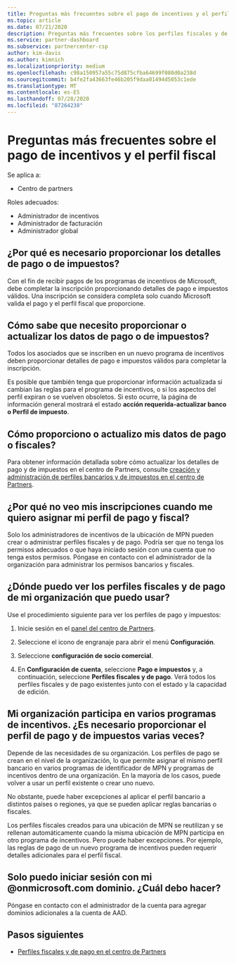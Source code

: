 ```yaml
---
title: Preguntas más frecuentes sobre el pago de incentivos y el perfil fiscal
ms.topic: article
ms.date: 07/21/2020
description: Preguntas más frecuentes sobre los perfiles fiscales y de pago de incentivos.
ms.service: partner-dashboard
ms.subservice: partnercenter-csp
author: kim-davis
ms.author: kimnich
ms.localizationpriority: medium
ms.openlocfilehash: c98a150957a55c75d875cfba64699f080d0a238d
ms.sourcegitcommit: b4fe2fa43663fe46b205f9daa01494d5053c1ede
ms.translationtype: MT
ms.contentlocale: es-ES
ms.lasthandoff: 07/28/2020
ms.locfileid: "87264238"
---
```

# <a name="incentives-payout-and-tax-profile-faqs"></a>Preguntas más frecuentes sobre el pago de incentivos y el perfil fiscal

Se aplica a:

- Centro de partners

Roles adecuados:

- Administrador de incentivos
- Administrador de facturación
- Administrador global

## <a name="why-do-i-need-to-provide-my-payout-andor-tax-details"></a>¿Por qué es necesario proporcionar los detalles de pago o de impuestos?

Con el fin de recibir pagos de los programas de incentivos de Microsoft, debe completar la inscripción proporcionando detalles de pago e impuestos válidos. Una inscripción se considera completa solo cuando Microsoft valida el pago y el perfil fiscal que proporcione.

## <a name="how-do-i-know-that-i-need-to-provideupdate-my-payout-andor-tax-details"></a>Cómo sabe que necesito proporcionar o actualizar los datos de pago o de impuestos?

Todos los asociados que se inscriben en un nuevo programa de incentivos deben proporcionar detalles de pago e impuestos válidos para completar la inscripción.

Es posible que también tenga que proporcionar información actualizada si cambian las reglas para el programa de incentivos, o si los aspectos del perfil expiran o se vuelven obsoletos. Si esto ocurre, la página de información general mostrará el estado **acción requerida-actualizar banco o Perfil de impuesto**.

## <a name="how-do-i-provide-update-my-payout-and-or-tax-details"></a>Cómo proporciono o actualizo mis datos de pago o fiscales?

Para obtener información detallada sobre cómo actualizar los detalles de pago y de impuestos en el centro de Partners, consulte [creación y administración de perfiles bancarios y de impuestos en el centro de Partners](https://support.microsoft.com/help/4524534/how-to-create-and-manage-bank-and-tax-profiles-in-partner-center).

## <a name="why-dont-i-see-my-enrollments-when-i-go-to-assign-my-payout-and-tax-profile"></a>¿Por qué no veo mis inscripciones cuando me quiero asignar mi perfil de pago y fiscal?

Solo los administradores de incentivos de la ubicación de MPN pueden crear o administrar perfiles fiscales y de pago. Podría ser que no tenga los permisos adecuados o que haya iniciado sesión con una cuenta que no tenga estos permisos. Póngase en contacto con el administrador de la organización para administrar los permisos bancarios y fiscales.

## <a name="where-can-i-see-the-payout-and-tax-profiles-for-my-organization-that-i-can-use"></a>¿Dónde puedo ver los perfiles fiscales y de pago de mi organización que puedo usar?

Use el procedimiento siguiente para ver los perfiles de pago y impuestos:

1. Inicie sesión en el [panel del centro de Partners](https://partner.microsoft.com/dashboard).

2. Seleccione el icono de engranaje para abrir el menú **Configuración**.

3. Seleccione **configuración de socio comercial**.

4. En **Configuración de cuenta**, seleccione **Pago e impuestos** y, a continuación, seleccione **Perfiles fiscales y de pago**. Verá todos los perfiles fiscales y de pago existentes junto con el estado y la capacidad de edición.

## <a name="my-organization-is-participating-in-multiple-incentive-programs-do-i-need-to-provide-my-payment-and-tax-profile-multiple-times"></a>Mi organización participa en varios programas de incentivos. ¿Es necesario proporcionar el perfil de pago y de impuestos varias veces?

Depende de las necesidades de su organización. Los perfiles de pago se crean en el nivel de la organización, lo que permite asignar el mismo perfil bancario en varios programas de identificador de MPN y programas de incentivos dentro de una organización. En la mayoría de los casos, puede volver a usar un perfil existente o crear uno nuevo.

No obstante, puede haber excepciones al aplicar el perfil bancario a distintos países o regiones, ya que se pueden aplicar reglas bancarias o fiscales.

Los perfiles fiscales creados para una ubicación de MPN se reutilizan y se rellenan automáticamente cuando la misma ubicación de MPN participa en otro programa de incentivos. Pero puede haber excepciones. Por ejemplo, las reglas de pago de un nuevo programa de incentivos pueden requerir detalles adicionales para el perfil fiscal.  

## <a name="im-only-able-to-sign-in-with-my-onmicrosoftcom-domain-what-should-i-do"></a>Solo puedo iniciar sesión con mi @onmicrosoft.com dominio. ¿Cuál debo hacer?

Póngase en contacto con el administrador de la cuenta para agregar dominios adicionales a la cuenta de AAD.

## <a name="next-steps"></a>Pasos siguientes

- [Perfiles fiscales y de pago en el centro de Partners](incentives-create-and-manage-your-payout-and-tax-profiles.md)